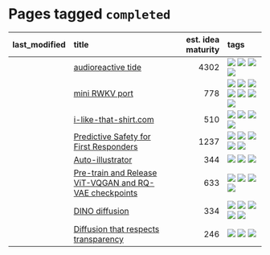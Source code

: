 # Pages tagged `completed`

|last_modified|title|est. idea maturity|tags
|:---|:---|---:|:---|
||[audioreactive tide](../audioreactive_tide.md)|4302|[![](https://img.shields.io/badge/tag-animation-9acea8)](../tags/animation.md) [![](https://img.shields.io/badge/tag-completed-ab4f55)](../tags/completed.md) [![](https://img.shields.io/badge/tag-experimental-da139a)](../tags/experimental.md) [![](https://img.shields.io/badge/tag-publication-acaf3f)](../tags/publication.md)|
||[mini RWKV port](../rust_rwkv.md)|778|[![](https://img.shields.io/badge/tag-RNN-77485f)](../tags/RNN.md) [![](https://img.shields.io/badge/tag-completed-ab4f55)](../tags/completed.md) [![](https://img.shields.io/badge/tag-experimental-da139a)](../tags/experimental.md) [![](https://img.shields.io/badge/tag-ggml-e839f4)](../tags/ggml.md) [![](https://img.shields.io/badge/tag-mobilenet-b08442)](../tags/mobilenet.md) [![](https://img.shields.io/badge/tag-tooling-1fc54)](../tags/tooling.md) [![](https://img.shields.io/badge/tag-wip-f53bfe)](../tags/wip.md)|
||[i-like-that-shirt.com](../ilikethatshirt.com.md)|510|[![](https://img.shields.io/badge/tag-accessibility-a68128)](../tags/accessibility.md) [![](https://img.shields.io/badge/tag-completed-ab4f55)](../tags/completed.md) [![](https://img.shields.io/badge/tag-publicgood-fecb83)](../tags/publicgood.md) [![](https://img.shields.io/badge/tag-tooling-1fc54)](../tags/tooling.md)|
||[Predictive Safety for First Responders](../safety-officer.md)|1237|[![](https://img.shields.io/badge/tag-completed-ab4f55)](../tags/completed.md) [![](https://img.shields.io/badge/tag-dataset-32f6f2)](../tags/dataset.md) [![](https://img.shields.io/badge/tag-publication-acaf3f)](../tags/publication.md) [![](https://img.shields.io/badge/tag-publicgood-fecb83)](../tags/publicgood.md) [![](https://img.shields.io/badge/tag-wip-f53bfe)](../tags/wip.md)|
||[Auto-illustrator](../auto-illustrator.md)|344|[![](https://img.shields.io/badge/tag-completed-ab4f55)](../tags/completed.md) [![](https://img.shields.io/badge/tag-prompting-e5fa6f)](../tags/prompting.md) [![](https://img.shields.io/badge/tag-tooling-1fc54)](../tags/tooling.md)|
||[Pre-train and Release ViT-VQGAN and RQ-VAE checkpoints](../pretrained_vit-vqgan_checkpoints.md)|633|[![](https://img.shields.io/badge/tag-completed-ab4f55)](../tags/completed.md) [![](https://img.shields.io/badge/tag-dataset-32f6f2)](../tags/dataset.md) [![](https://img.shields.io/badge/tag-prompting-e5fa6f)](../tags/prompting.md) [![](https://img.shields.io/badge/tag-tooling-1fc54)](../tags/tooling.md)|
||[DINO diffusion](../DINO-diffusion.md)|334|[![](https://img.shields.io/badge/tag-completed-ab4f55)](../tags/completed.md) [![](https://img.shields.io/badge/tag-experimental-da139a)](../tags/experimental.md) [![](https://img.shields.io/badge/tag-nerf-99d437)](../tags/nerf.md) [![](https://img.shields.io/badge/tag-tooling-1fc54)](../tags/tooling.md) [![](https://img.shields.io/badge/tag-wip-f53bfe)](../tags/wip.md)|
||[Diffusion that respects transparency](../diffusion-that-respects-transparency.md)|246|[![](https://img.shields.io/badge/tag-completed-ab4f55)](../tags/completed.md) [![](https://img.shields.io/badge/tag-diffusion-c02c21)](../tags/diffusion.md) [![](https://img.shields.io/badge/tag-transparency-2b6571)](../tags/transparency.md)|